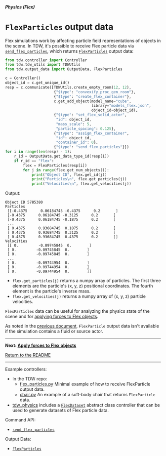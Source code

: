 ##### Physics (Flex)

# `FlexParticles` output data

Flex simulations work by affecting particle field representations of objects in the scene. In TDW, it's possible to receive Flex particle data via  [`send_flex_particles`](../../api/command_api.md#send_flex_particles), which returns [`FlexParticles`](../../api/output_data.md#FlexParticles) output data:

```python
from tdw.controller import Controller
from tdw.tdw_utils import TDWUtils
from tdw.output_data import OutputData, FlexParticles

c = Controller()
object_id = c.get_unique_id()
resp = c.communicate([TDWUtils.create_empty_room(12, 12),
                      {"$type": "convexify_proc_gen_room"},
                      {"$type": "create_flex_container"},
                      c.get_add_object(model_name="cube",
                                       library="models_flex.json",
                                       object_id=object_id),
                      {"$type": "set_flex_solid_actor",
                       "id": object_id,
                       "mass_scale": 5,
                       "particle_spacing": 0.125},
                      {"$type": "assign_flex_container",
                       "id": object_id,
                       "container_id": 0},
                      {"$type": "send_flex_particles"}])
for i in range(len(resp) - 1):
    r_id = OutputData.get_data_type_id(resp[i])
    if r_id == "flex":
        flex = FlexParticles(resp[i])
        for j in range(flex.get_num_objects()):
            print("Object ID", flex.get_id(j))
            print("Particles\n", flex.get_particles(j))
            print("Velocities\n", flex.get_velocities(j))
```

Output:

```
Object ID 5785380
Particles
 [[-0.4375      0.06184745 -0.4375      0.2       ]
 [-0.4375      0.06184745 -0.3125      0.2       ]
 [-0.4375      0.06184745 -0.1875      0.2       ]
 ...
 [ 0.4375      0.93684745  0.1875      0.2       ]
 [ 0.4375      0.93684745  0.3125      0.2       ]
 [ 0.4375      0.93684745  0.4375      0.2       ]]
Velocities
 [[ 0.         -0.09745845  0.        ]
 [ 0.         -0.09745845  0.        ]
 [ 0.         -0.09745845  0.        ]
 ...
 [ 0.         -0.09744954  0.        ]
 [ 0.         -0.09744954  0.        ]
 [ 0.         -0.09744954  0.        ]]
```

- `flex.get_particles(j)` returns a numpy array of particles. The first three elements are the particle's (x, y, z) positional coordinates. The fourth element is the particle's inverse mass.
- `flex.get_velocities(j)` returns a numpy array of (x, y, z) particle velocities.

`FlexParticles` data can be useful for analyzing the physics state of the scene and for [applying forces to Flex objects](forces.md).

As noted in the [previous document](fluid_and_source.md), `FlexParticle` output data isn't available if the simulation contains a fluid or source actor.

***

**Next: [Apply forces to Flex objects](forces.md)**

[Return to the README](../../../README.md)

***

Example controllers:

- In the TDW repo:
  - [flex_particles.py](https://github.com/threedworld-mit/tdw/blob/master/Python/example_controllers/flex/flex_particles.py) Minimal example of how to receive FlexParticle output data.
  - [chair.py](https://github.com/threedworld-mit/tdw/blob/master/Python/example_controllers/flex/chair.py) An example of a soft-body chair that returns `FlexParticle` data.
- [tdw_physics](https://github.com/alters-mit/tdw_physics) includes a [`FlexDataset`](https://github.com/alters-mit/tdw_physics/blob/master/tdw_physics/flex_dataset.py) abstract class controller that can be used  to generate datasets of Flex particle data.

Command API:

- [`send_flex_particles`](../../api/command_api.md#send_flex_particles)

Output Data:

- [`FlexParticles`](../../api/output_data.md#FlexParticles)